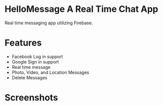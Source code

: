 # HelloMessage A Real Time Chat App

Real time messaging app utilizing Firebase.

# Features

- Facebook Log in support
- Google Sign in support
- Real time message
- Photo, Video, and Location Messages
- Delete Messages


# Screenshots

